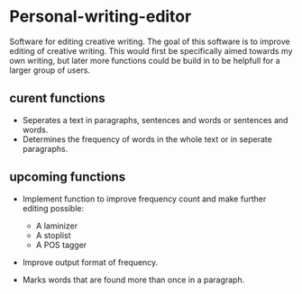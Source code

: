 # Personal-writing-editor
Software for editing creative writing.
The goal of this software is to improve editing of creative writing. This would first be specifically aimed towards my own writing, but later more functions could be build in to be helpfull for a larger group of users.

## curent functions

- Seperates a text in paragraphs, sentences and words or sentences and words. 
- Determines the frequency of words in the whole text or in seperate paragraphs. 


## upcoming functions

- Implement function to improve frequency count and make further editing possible:
  - A laminizer
  - A stoplist
  - A POS tagger
  
- Improve output format of frequency.

- Marks words that are found more than once in a paragraph. 

